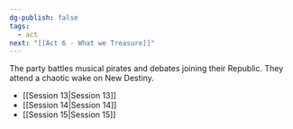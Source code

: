 ```yaml
---
dg-publish: false
tags:
  - act
next: "[[Act 6 - What we Treasure]]"
---
```


The party battles musical pirates and debates joining their Republic. They attend a chaotic wake on New Destiny.

- [[Session 13|Session 13]]
- [[Session 14|Session 14]]
- [[Session 15|Session 15]]

